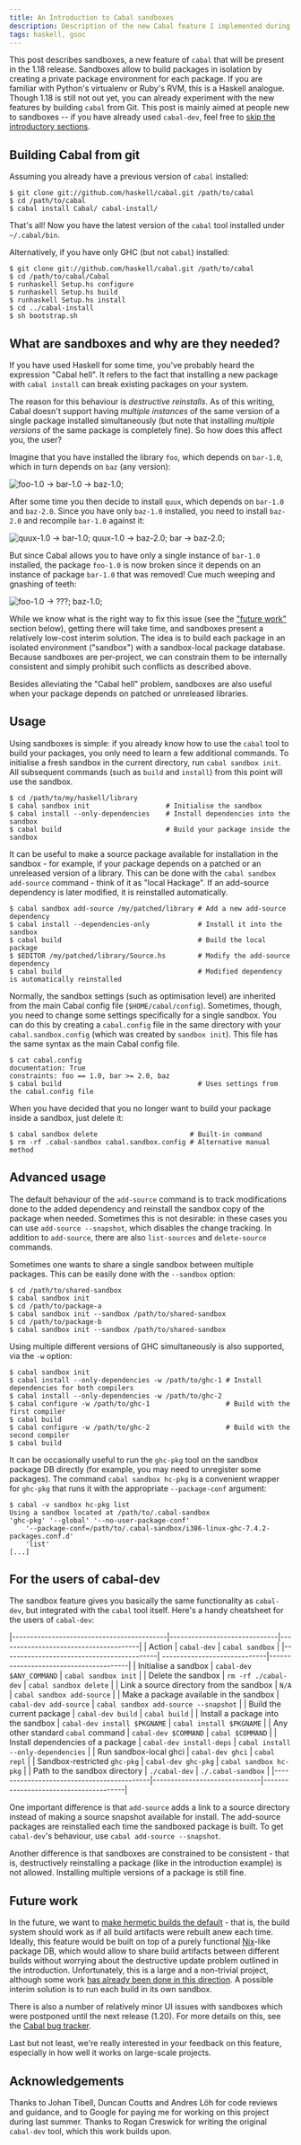 ```yaml
---
title: An Introduction to Cabal sandboxes
description: Description of the new Cabal feature I implemented during GSoC 2012.
tags: haskell, gsoc
---
```


This post describes sandboxes, a new feature of `cabal` that will be present in
the 1.18 release. Sandboxes allow to build packages in isolation by creating a
private package environment for each package. If you are familiar with Python's
virtualenv or Ruby's RVM, this is a Haskell analogue. Though 1.18 is still not
out yet, you can already experiment with the new features by building `cabal`
from Git. This post is mainly aimed at people new to sandboxes -- if you have
already used `cabal-dev`, feel free to
[skip the introductory sections](#for-the-users-of-cabal-dev).

Building Cabal from git
-----------------------

Assuming you already have a previous version of `cabal` installed:

    $ git clone git://github.com/haskell/cabal.git /path/to/cabal
    $ cd /path/to/cabal
    $ cabal install Cabal/ cabal-install/

That's all! Now you have the latest version of the `cabal` tool installed under
`~/.cabal/bin`.

Alternatively, if you have only GHC (but not `cabal`) installed:

    $ git clone git://github.com/haskell/cabal.git /path/to/cabal
    $ cd /path/to/cabal/Cabal
    $ runhaskell Setup.hs configure
    $ runhaskell Setup.hs build
    $ runhaskell Setup.hs install
    $ cd ../cabal-install
    $ sh bootstrap.sh

What are sandboxes and why are they needed?
-------------------------------------------

If you have used Haskell for some time, you've probably heard the expression
"Cabal hell". It refers to the fact that installing a new package with `cabal
install` can break existing packages on your system.

The reason for this behaviour is *destructive reinstalls*. As of this writing,
Cabal doesn't support having *multiple instances* of the same version of a
single package installed simultaneously (but note that installing *multiple
versions* of the same package is completely fine). So how does this affect you,
the user?

Imagine that you have installed the library `foo`, which depends on
`bar-1.0`, which in turn depends on `baz` (any version):

![](/e/img/sandboxes-pic-0.png "foo-1.0 -> bar-1.0 -> baz-1.0;")

After some time you then decide to install `quux`, which depends on `bar-1.0`
and `baz-2.0`. Since you have only `baz-1.0` installed, you need to install
`baz-2.0` and recompile `bar-1.0` against it:

![](/e/img/sandboxes-pic-1.png "quux-1.0 -> bar-1.0; quux-1.0 -> baz-2.0; bar -> baz-2.0;")

But since Cabal allows you to have only a single instance of `bar-1.0`
installed, the package `foo-1.0` is now broken since it depends on an instance
of package `bar-1.0` that was removed! Cue much weeping and gnashing of teeth:

![](/e/img/sandboxes-pic-2.png "foo-1.0 -> ???; baz-1.0;")

While we know what is the right way to fix this issue (see the
["future work"](#future-work) section below), getting there will take time, and
sandboxes present a relatively low-cost interim solution. The idea is to build
each package in an isolated environment ("sandbox") with a sandbox-local package
database. Because sandboxes are per-project, we can constrain them to be
internally consistent and simply prohibit such conflicts as described above.

Besides alleviating the "Cabal hell" problem, sandboxes are also useful when
your package depends on patched or unreleased libraries.

Usage
-----

Using sandboxes is simple: if you already know how to use the `cabal` tool to
build your packages, you only need to learn a few additional commands. To
initialise a fresh sandbox in the current directory, run `cabal sandbox
init`. All subsequent commands (such as `build` and `install`) from this point
will use the sandbox.

    $ cd /path/to/my/haskell/library
    $ cabal sandbox init                   # Initialise the sandbox
    $ cabal install --only-dependencies    # Install dependencies into the sandbox
    $ cabal build                          # Build your package inside the sandbox

It can be useful to make a source package available for installation in the
sandbox - for example, if your package depends on a patched or an unreleased
version of a library. This can be done with the `cabal sandbox add-source`
command - think of it as "local Hackage". If an add-source dependency is later
modified, it is reinstalled automatically.

    $ cabal sandbox add-source /my/patched/library # Add a new add-source dependency
    $ cabal install --dependencies-only            # Install it into the sandbox
    $ cabal build                                  # Build the local package
    $ $EDITOR /my/patched/library/Source.hs        # Modify the add-source dependency
    $ cabal build                                  # Modified dependency is automatically reinstalled

Normally, the sandbox settings (such as optimisation level) are inherited from
the main Cabal config file (`$HOME/cabal/config`). Sometimes, though, you need
to change some settings specifically for a single sandbox. You can do this by
creating a `cabal.config` file in the same directory with your
`cabal.sandbox.config` (which was created by `sandbox init`). This file has the
same syntax as the main Cabal config file.

    $ cat cabal.config
    documentation: True
    constraints: foo == 1.0, bar >= 2.0, baz
    $ cabal build                                  # Uses settings from the cabal.config file

When you have decided that you no longer want to build your package inside a
sandbox, just delete it:

    $ cabal sandbox delete                       # Built-in command
    $ rm -rf .cabal-sandbox cabal.sandbox.config # Alternative manual method


Advanced usage
--------------

The default behaviour of the `add-source` command is to track modifications done
to the added dependency and reinstall the sandbox copy of the package when
needed. Sometimes this is not desirable: in these cases you can use `add-source
--snapshot`, which disables the change tracking. In addition to `add-source`,
there are also `list-sources` and `delete-source` commands.

Sometimes one wants to share a single sandbox between multiple packages. This
can be easily done with the `--sandbox` option:

    $ cd /path/to/shared-sandbox
    $ cabal sandbox init
    $ cd /path/to/package-a
    $ cabal sandbox init --sandbox /path/to/shared-sandbox
    $ cd /path/to/package-b
    $ cabal sandbox init --sandbox /path/to/shared-sandbox

Using multiple different versions of GHC simultaneously is also supported, via
the `-w` option:

    $ cabal sandbox init
    $ cabal install --only-dependencies -w /path/to/ghc-1 # Install dependencies for both compilers
    $ cabal install --only-dependencies -w /path/to/ghc-2
    $ cabal configure -w /path/to/ghc-1                   # Build with the first compiler
    $ cabal build
    $ cabal configure -w /path/to/ghc-2                   # Build with the second compiler
    $ cabal build

It can be occasionally useful to run the `ghc-pkg` tool on the sandbox package
DB directly (for example, you may need to unregister some packages). The command
`cabal sandbox hc-pkg` is a convenient wrapper for `ghc-pkg` that runs it with
the appropriate `--package-conf` argument:

    $ cabal -v sandbox hc-pkg list
    Using a sandbox located at /path/to/.cabal-sandbox
    'ghc-pkg' '--global' '--no-user-package-conf'
        '--package-conf=/path/to/.cabal-sandbox/i386-linux-ghc-7.4.2-packages.conf.d'
        'list'
    [...]


For the users of cabal-dev
--------------------------

The sandbox feature gives you basically the same functionality as
`cabal-dev`, but integrated with the `cabal` tool itself. Here's a
handy cheatsheet for the users of `cabal-dev`:

|-------------------------------------------|------------------------------|---------------------------------------|
| Action                                    | `cabal-dev`                  | `cabal sandbox`                       |
|-------------------------------------------| -----------------------------|---------------------------------------|
| Initialise a sandbox                      | `cabal-dev $ANY_COMMAND`     | `cabal sandbox init`                  |
| Delete the sandbox                        | `rm -rf ./cabal-dev`         | `cabal sandbox delete`                |
| Link a source directory from the sandbox  | `N/A`                        | `cabal sandbox add-source`            |
| Make a package available in the sandbox   | `cabal-dev add-source`       | `cabal sandbox add-source --snapshot` |
| Build the current package                 | `cabal-dev build`            | `cabal build`                         |
| Install a package into the sandbox        | `cabal-dev install $PKGNAME` | `cabal install $PKGNAME`              |
| Any other standard `cabal` command        | `cabal-dev $COMMAND`         | `cabal $COMMAND`                      |
| Install dependencies of a package         | `cabal-dev install-deps`     | `cabal install --only-dependencies`   |
| Run sandbox-local ghci                    | `cabal-dev ghci`             | `cabal repl`                          |
| Sandbox-restricted `ghc-pkg`              | `cabal-dev ghc-pkg`          | `cabal sandbox hc-pkg`                |
| Path to the sandbox directory             | `./cabal-dev`                | `./.cabal-sandbox`                    |
|-------------------------------------------|------------------------------|---------------------------------------|

One important difference is that `add-source` adds a link to a source directory
instead of making a source snapshot available for install. The add-source
packages are reinstalled each time the sandboxed package is built. To get
`cabal-dev`'s behaviour, use `cabal add-source --snapshot`.

Another difference is that sandboxes are constrained to be consistent - that is,
destructively reinstalling a package (like in the introduction example) is not
allowed. Installing multiple versions of a package is still fine.

Future work
-----------

In the future, we want to
[make hermetic builds the default](http://blog.johantibell.com/2012/03/cabal-of-my-dreams.html) -
that is, the build system should work as if all build artifacts were rebuilt
anew each time. Ideally, this feature would be built on top of a purely
functional [Nix](http://nixos.org/nixos/)-like package DB, which would allow to
share build artifacts between different builds without worrying about the
destructive update problem outlined in the introduction. Unfortunately, this is
a large and a non-trivial project, although some work
[has already been done in this direction](http://www.youtube.com/watch?v=h4QmkyN28Qs). A
possible interim solution is to run each build in its own sandbox.

There is also a number of relatively minor UI issues with sandboxes which were
postponed until the next release (1.20). For more details on this, see the
[Cabal bug tracker](https://github.com/haskell/cabal/issues?labels=&milestone=21&page=1&state=open).

Last but not least, we're really interested in your feedback on this feature,
especially in how well it works on large-scale projects.

Acknowledgements
----------------

Thanks to Johan Tibell, Duncan Coutts and Andres Löh for code reviews and
guidance, and to Google for paying me for working on this project during last
summer. Thanks to Rogan Creswick for writing the original `cabal-dev` tool,
which this work builds upon.

